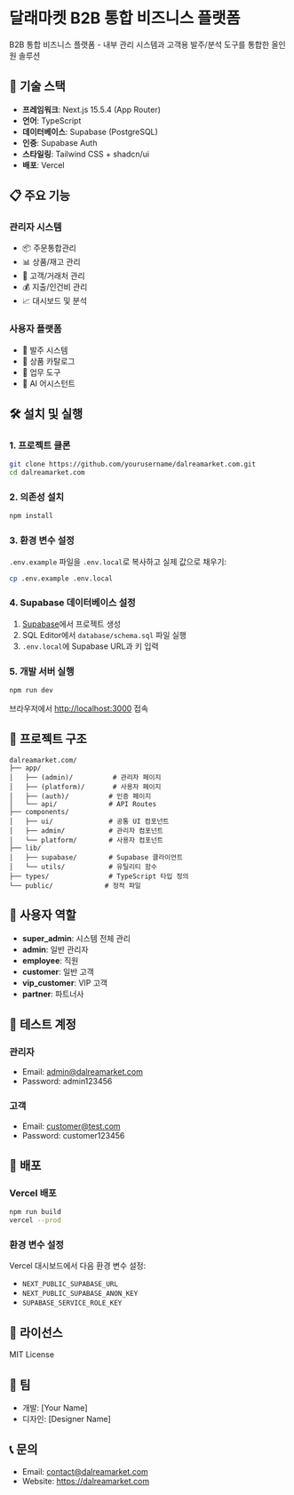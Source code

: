 # 달래마켓 B2B 통합 비즈니스 플랫폼

B2B 통합 비즈니스 플랫폼 - 내부 관리 시스템과 고객용 발주/분석 도구를 통합한 올인원 솔루션

## 🚀 기술 스택

- **프레임워크**: Next.js 15.5.4 (App Router)
- **언어**: TypeScript
- **데이터베이스**: Supabase (PostgreSQL)
- **인증**: Supabase Auth
- **스타일링**: Tailwind CSS + shadcn/ui
- **배포**: Vercel

## 📋 주요 기능

### 관리자 시스템
- 📦 주문통합관리
- 📊 상품/재고 관리
- 👥 고객/거래처 관리
- 💰 지출/인건비 관리
- 📈 대시보드 및 분석

### 사용자 플랫폼
- 🛒 발주 시스템
- 📱 상품 카탈로그
- 🔧 업무 도구
- 🤖 AI 어시스턴트

## 🛠️ 설치 및 실행

### 1. 프로젝트 클론
```bash
git clone https://github.com/yourusername/dalreamarket.com.git
cd dalreamarket.com
```

### 2. 의존성 설치
```bash
npm install
```

### 3. 환경 변수 설정
`.env.example` 파일을 `.env.local`로 복사하고 실제 값으로 채우기:
```bash
cp .env.example .env.local
```

### 4. Supabase 데이터베이스 설정
1. [Supabase](https://supabase.com)에서 프로젝트 생성
2. SQL Editor에서 `database/schema.sql` 파일 실행
3. `.env.local`에 Supabase URL과 키 입력

### 5. 개발 서버 실행
```bash
npm run dev
```

브라우저에서 [http://localhost:3000](http://localhost:3000) 접속

## 📁 프로젝트 구조

```
dalreamarket.com/
├── app/
│   ├── (admin)/          # 관리자 페이지
│   ├── (platform)/       # 사용자 페이지
│   ├── (auth)/          # 인증 페이지
│   └── api/             # API Routes
├── components/
│   ├── ui/              # 공통 UI 컴포넌트
│   ├── admin/           # 관리자 컴포넌트
│   └── platform/        # 사용자 컴포넌트
├── lib/
│   ├── supabase/        # Supabase 클라이언트
│   └── utils/           # 유틸리티 함수
├── types/               # TypeScript 타입 정의
└── public/             # 정적 파일
```

## 🔐 사용자 역할

- **super_admin**: 시스템 전체 관리
- **admin**: 일반 관리자
- **employee**: 직원
- **customer**: 일반 고객
- **vip_customer**: VIP 고객
- **partner**: 파트너사

## 📝 테스트 계정

### 관리자
- Email: admin@dalreamarket.com
- Password: admin123456

### 고객
- Email: customer@test.com
- Password: customer123456

## 🚀 배포

### Vercel 배포
```bash
npm run build
vercel --prod
```

### 환경 변수 설정
Vercel 대시보드에서 다음 환경 변수 설정:
- `NEXT_PUBLIC_SUPABASE_URL`
- `NEXT_PUBLIC_SUPABASE_ANON_KEY`
- `SUPABASE_SERVICE_ROLE_KEY`

## 📄 라이선스

MIT License

## 👥 팀

- 개발: [Your Name]
- 디자인: [Designer Name]

## 📞 문의

- Email: contact@dalreamarket.com
- Website: https://dalreamarket.com